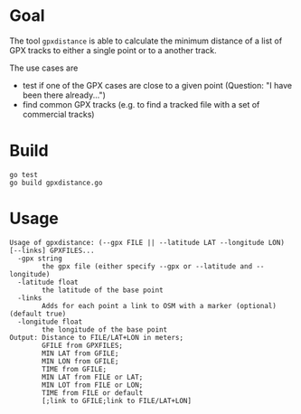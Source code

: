 # Goal

The tool `gpxdistance` is able to calculate the minimum distance of a list of GPX tracks to either a single point or to a another track. 

The use cases are 
- test if one of the GPX cases are close to a given point (Question: "I have been there already...")
- find common GPX tracks (e.g. to find a tracked file with a set of commercial tracks)

# Build
```
go test
go build gpxdistance.go 
```

# Usage
```
Usage of gpxdistance: (--gpx FILE || --latitude LAT --longitude LON) [--links] GPXFILES... 
  -gpx string
        the gpx file (either specify --gpx or --latitude and --longitude)
  -latitude float
        the latitude of the base point
  -links
        Adds for each point a link to OSM with a marker (optional) (default true)
  -longitude float
        the longitude of the base point
Output: Distance to FILE/LAT+LON in meters;
        GFILE from GPXFILES;
        MIN LAT from GFILE;
        MIN LON from GFILE;
        TIME from GFILE;
        MIN LAT from FILE or LAT;
        MIN LOT from FILE or LON;
        TIME from FILE or default
        [;link to GFILE;link to FILE/LAT+LON]
```


